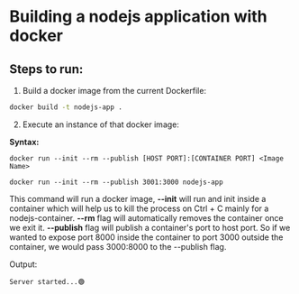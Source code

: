 # Building a nodejs application with docker

## Steps to run:

1. Build a docker image from the current Dockerfile:

```bash
docker build -t nodejs-app .
```

2. Execute an instance of that docker image:

**Syntax:**

```
docker run --init --rm --publish [HOST PORT]:[CONTAINER PORT] <Image Name>
```

```
docker run --init --rm --publish 3001:3000 nodejs-app
```

This command will run a docker image, **--init** will run and init inside a container which will help us to kill the process on Ctrl + C mainly for a nodejs-container.
**--rm** flag will automatically removes the container once we exit it.
**--publish** flag will publish a container's port to host port.
So if we wanted to expose port 8000 inside the container to port 3000 outside the container, we would pass 3000:8000 to the --publish flag.

Output:

```
Server started...🟢
```
